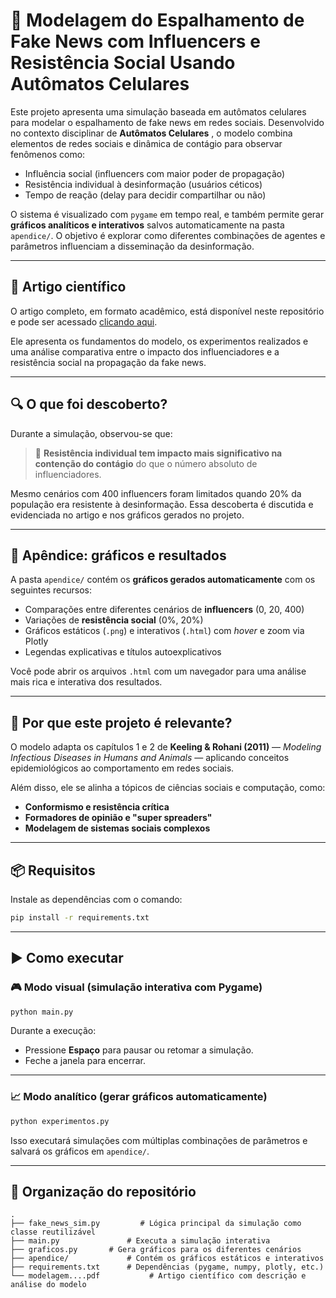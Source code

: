 
# 🧠 Modelagem do Espalhamento de Fake News com Influencers e Resistência Social Usando Autômatos Celulares

Este projeto apresenta uma simulação baseada em autômatos celulares para modelar o espalhamento de fake news em redes sociais. Desenvolvido no contexto disciplinar de **Autômatos Celulares** , o modelo combina elementos de redes sociais e dinâmica de contágio para observar fenômenos como:

- Influência social (influencers com maior poder de propagação)
- Resistência individual à desinformação (usuários céticos)
- Tempo de reação (delay para decidir compartilhar ou não)

O sistema é visualizado com `pygame` em tempo real, e também permite gerar **gráficos analíticos e interativos** salvos automaticamente na pasta `apendice/`. O objetivo é explorar como diferentes combinações de agentes e parâmetros influenciam a disseminação da desinformação.

---

## 📜 Artigo científico

O artigo completo, em formato acadêmico, está disponível neste repositório e pode ser acessado [clicando aqui](https://github.com/Yago-Ferraz/-Espalhamento-de-Fake-News-com-Influencers-e-Resist-ncia-Social-Usando-Aut-matos-Celulares/blob/main/Modelagem%20do%20Espalhamento%20de%20Fake%20News%20com%20Influenciadores%20Usando%20Aut%C3%B4matos%20Celulares%20(3).docx).

Ele apresenta os fundamentos do modelo, os experimentos realizados e uma análise comparativa entre o impacto dos influenciadores e a resistência social na propagação da fake news.

---

## 🔍 O que foi descoberto?

Durante a simulação, observou-se que:

> 🔹 **Resistência individual tem impacto mais significativo na contenção do contágio** do que o número absoluto de influenciadores.

Mesmo cenários com 400 influencers foram limitados quando 20% da população era resistente à desinformação. Essa descoberta é discutida e evidenciada no artigo e nos gráficos gerados no projeto.

---

## 📂 Apêndice: gráficos e resultados

A pasta `apendice/` contém os **gráficos gerados automaticamente** com os seguintes recursos:

- Comparações entre diferentes cenários de **influencers** (0, 20, 400)
- Variações de **resistência social** (0%, 20%)
- Gráficos estáticos (`.png`) e interativos (`.html`) com *hover* e zoom via Plotly
- Legendas explicativas e títulos autoexplicativos

Você pode abrir os arquivos `.html` com um navegador para uma análise mais rica e interativa dos resultados.

---

## 🔬 Por que este projeto é relevante?

O modelo adapta os capítulos 1 e 2 de **Keeling & Rohani (2011)** — *Modeling Infectious Diseases in Humans and Animals* — aplicando conceitos epidemiológicos ao comportamento em redes sociais.

Além disso, ele se alinha a tópicos de ciências sociais e computação, como:
- **Conformismo e resistência crítica**
- **Formadores de opinião e "super spreaders"**
- **Modelagem de sistemas sociais complexos**

---

## 📦 Requisitos

Instale as dependências com o comando:

```bash
pip install -r requirements.txt
````

---

## ▶️ Como executar

### 🎮 Modo visual (simulação interativa com Pygame)

```bash
python main.py
```

Durante a execução:

* Pressione **Espaço** para pausar ou retomar a simulação.
* Feche a janela para encerrar.

---

### 📈 Modo analítico (gerar gráficos automaticamente)

```bash
python experimentos.py
```

Isso executará simulações com múltiplas combinações de parâmetros e salvará os gráficos em `apendice/`.

---

## 📁 Organização do repositório

```
.
├── fake_news_sim.py         # Lógica principal da simulação como classe reutilizável
├── main.py               # Executa a simulação interativa
├── graficos.py       # Gera gráficos para os diferentes cenários
├── apendice/             # Contém os gráficos estáticos e interativos
├── requirements.txt      # Dependências (pygame, numpy, plotly, etc.)
└── modelagem....pdf           # Artigo científico com descrição e análise do modelo
